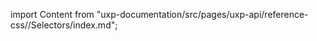 
import Content from "uxp-documentation/src/pages/uxp-api/reference-css//Selectors/index.md";

<Content query="product=xd"/>
